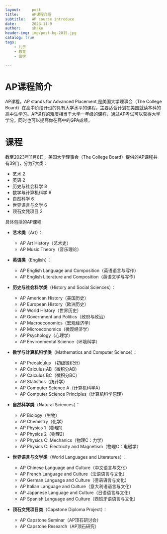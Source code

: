 ```yaml
---
layout:     post
title:      AP课程介绍
subtitle:   AP course introduce
date:       2023-11-9
author:     shake
header-img: img/post-bg-2015.jpg
catalog: true
tags:
    - 儿子
    - 教育
    - 留学

---
```



# AP课程简介

AP课程，AP stands for Advanced Placement,是美国大学理事会（The College Board）在高中阶段开设的具有大学水平的课程，主要适合计划在美国就读本科的高中生学习。AP课程的难度相当于大学一年级的课程，通过AP考试可以获得大学学分。同时也可以提高你在高中的GPA成绩。

# 课程

截至2023年11月8日，美国大学理事会（The College Board）提供的AP课程共有39门，分为7大类：

* 艺术 2
* 英语 2
* 历史与社会科学 8
* 数学与计算机科学 6
* 自然科学 6
* 世界语言与文学 6
* 顶石文凭项目 2

具体包括的AP课程

* **艺术类**（Art）：
    * AP Art History（艺术史）
    * AP Music Theory（音乐理论）
	
* **英语类**（English）：
    * AP English Language and Composition（英语语言与写作）
    * AP English Literature and Composition（英语文学与写作）
* **历史与社会科学类**（History and Social Sciences）：
    * AP American History（美国历史）
    * AP European History（欧洲历史）
    * AP World History（世界历史）
    * AP Government and Politics（政府与政治）
    * AP Macroeconomics（宏观经济学）
    * AP Microeconomics（微观经济学）
    * AP Psychology（心理学）
    * AP Environmental Science（环境科学）
* **数学与计算机科学类**（Mathematics and Computer Science）：
	* AP Precalculus （初级微积分）
	* AP Calculus AB（微积分AB）
    * AP Calculus BC（微积分BC）
    * AP Statistics（统计学）
    * AP Computer Science A（计算机科学A）
    * AP Computer Science Principles（计算机科学原理）
* **自然科学类**（Natural Sciences）：
    * AP Biology（生物）
    * AP Chemistry（化学）
    * AP Physics 1（物理1）
    * AP Physics 2（物理2）
    * AP Physics C: Mechanics（物理C：力学）
    * AP Physics C: Electricity and Magnetism（物理C：电磁学）
* **世界语言与文学类**（World Languages and Literatures）：
    * AP Chinese Language and Culture（中文语言与文化）
    * AP French Language and Culture（法语语言与文化）
    * AP German Language and Culture（德语语言与文化）
    * AP Italian Language and Culture（意大利语语言与文化）
    * AP Japanese Language and Culture（日语语言与文化）
    * AP Spanish Language and Culture（西班牙语语言与文化）
* **顶石文凭项目类**（Capstone Diploma Project）：
    * AP Capstone Seminar（AP顶石研讨会）
    * AP Capstone Research（AP顶石研究）

